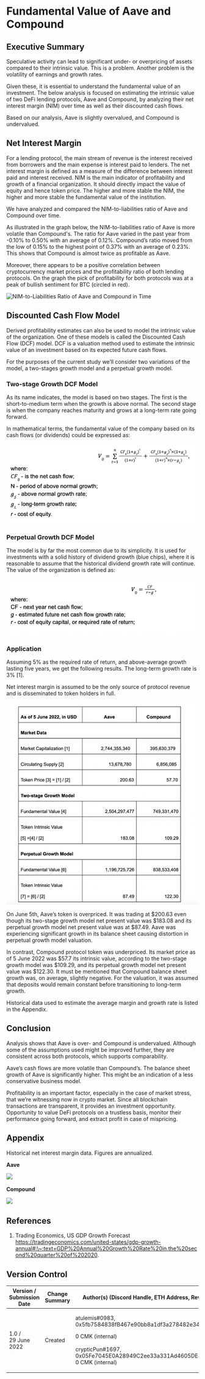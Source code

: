 # Fundamental Value of Aave and Compound

## Executive Summary

Speculative activity can lead to significant under- or overpricing of assets compared to their intrinsic value. This is a problem. Another problem is the volatility of earnings and growth rates.

Given these, it is essential to understand the fundamental value of an investment. The below analysis is focused on estimating the intrinsic value of two DeFi lending protocols, Aave and Compound, by analyzing their net interest margin (NIM) over time as well as their discounted cash flows.

Based on our analysis, Aave is slightly overvalued, and Compound is undervalued.

## Net Interest Margin

For a lending protocol, the main stream of revenue is the interest received from borrowers and the main expense is interest paid to lenders. The net interest margin is defined as a measure of the difference between interest paid and interest received. NIM is the main indicator of profitability and growth of a financial organization. It should directly impact the value of equity and hence token price. The higher and more stable the NIM, the higher and more stable the fundamental value of the institution.

We have analyzed and compared the NIM-to-liabilities ratio of Aave and Compound over time.

As illustrated in the graph below, the NIM-to-liabilities ratio of Aave is more volatile than Compound's. The ratio for Aave varied in the past year from -0.10% to 0.50% with an average of 0.12%. Compound’s ratio moved from the low of 0.15% to the highest point of 0.37% with an average of 0.23%. This shows that Compound is almost twice as profitable as Aave.

Moreover, there appears to be a positive correlation between cryptocurrency market prices and the profitability ratio of both lending protocols. On the graph the pick of profitability for both protocols was at a peak of bullish sentiment for BTC (circled in red).

![NIM-to-Liabilities Ratio of Aave and Compound in Time](https://lh3.googleusercontent.com/zzj6IjwuRvhk1BuiUZRdkB3B\_QaZfIiXP0FEeeXLs8kfnUbXl8LO140JlQNHQ3WnXKprdKf1TDQxDLW4F8jWAYPJ5x3hcHzCe1lmATq3U7T6RYCUCfN5fOiY6LOD48e81GbHSpfVrDNE7VcR)

## Discounted Cash Flow Model

Derived profitability estimates can also be used to model the intrinsic value of the organization. One of these models is called the Discounted Cash Flow (DCF) model. DCF is a valuation method used to estimate the intrinsic value of an investment based on its expected future cash flows.

For the purposes of the current study we’ll consider two variations of the model, a two-stages growth model and a perpetual growth model.

### Two-stage Growth DCF Model

As its name indicates, the model is based on two stages. The first is the short-to-medium term when the growth is above normal. The second stage is when the company reaches maturity and grows at a long-term rate going forward.

In mathematical terms, the fundamental value of the company based on its cash flows (or dividends) could be expressed as:

![](../.gitbook/assets/image.png)

### Perpetual Growth DCF Model

The model is by far the most common due to its simplicity. It is used for investments with a solid history of dividend growth (blue chips), where it is reasonable to assume that the historical dividend growth rate will continue. The value of the organization is defined as:

![](<../.gitbook/assets/image (8).png>)

### Application

Assuming 5% as the required rate of return, and above-average growth lasting five years, we get the following results. The long-term growth rate is 3% \[1].

Net interest margin is assumed to be the only source of protocol revenue and is disseminated to token holders in full.

![](<../.gitbook/assets/image (9).png>)

On June 5th, Aave’s token is overpriced. It was trading at $200.63 even though its two-stage growth model net present value was $183.08 and its perpetual growth model net present value was at $87.49. Aave was experiencing significant growth in its balance sheet causing distortion in perpetual growth model valuation.

In contrast, Compound protocol token was underpriced. Its market price as of 5 June 2022 was $57.7 its intrinsic value, according to the two-stage growth model was $109.29, and its perpetual growth model net present value was $122.30. It must be mentioned that Compound balance sheet growth was, on average, slightly negative. For the valuation, it was assumed that deposits would remain constant before transitioning to long-term growth.

Historical data used to estimate the average margin and growth rate is listed in the Appendix.

## Conclusion

Analysis shows that Aave is over- and Compound is undervalued. Although some of the assumptions used might be improved further, they are consistent across both protocols, which supports comparability.

Aave’s cash flows are more volatile than Compound’s. The balance sheet growth of Aave is significantly higher. This might be an indication of a less conservative business model.

Profitability is an important factor, especially in the case of market stress, that we’re witnessing now in crypto market. Since all blockchain transactions are transparent, it provides an investment opportunity. Opportunity to value DeFi protocols on a trustless basis, monitor their performance going forward, and extract profit in case of mispricing.

## Appendix

Historical net interest margin data. Figures are annualized.&#x20;

**Aave**

![](https://lh3.googleusercontent.com/RcfO4fBx-5Zg6MpE\_ognWul-mIsnNrzvWoykAS-h-paGYNCTfXCwtqEVlKsTdR8swXkMA2ztVb3AEKyC3Rdf6\_tkPMGVX48-mD8ExsZ-tKImSjanxKvgmOu0tFBbCObEz4QghjypwEv\_-lON)

**Compound**

![](https://lh6.googleusercontent.com/vWg4\_SBdaFqqgTGgBw8MFywalwXsq4LDH-ziBNSKUcQL7XUf5cCEs57AE5\_gq3AvWBzWK3YtTsr7gpNLb4Z\_LCYlw\_3uQxq2U8xOrMh4bQgzNF7PAVd8ZrLZBMRHl6bSW\_-Q5bvLvnxz9XF6)

## References

1. Trading Economics, US GDP Growth Forecast https://tradingeconomics.com/united-states/gdp-growth-annual#:\~:text=GDP%20Annual%20Growth%20Rate%20in,the%20second%20quarter%20of%202020.

## **Version Control**

| **Version / Submission Date** | **Change Summary** | **Author(s) (Discord Handle, ETH Address, Reward)**                                                                                                                              | **Reviewer(s) (Discord Handle, ETH Address, Reward)**                                                                                            |
| ----------------------------- | ------------------ | -------------------------------------------------------------------------------------------------------------------------------------------------------------------------------- | ------------------------------------------------------------------------------------------------------------------------------------------------ |
| <p>1.0 / <br>29 June 2022</p> | Created            | <p>atulemis#0983,<br>0x5fb7584838fB467e90bb8a1df3a278482e34E856,</p><p>0 CMK (internal)<br><br>crypticPun#1697, 0x05Fe7045E0A28949C2ee33a331Ad4605DE455F95, 0 CMK (internal)</p> | <p>harri tarni,<br>0x295B61866dAA53a76CE4b3a927EFAF0059b4a90A,<br>0 CMK (internal)<br><br>matt | CMK#9019, mattropolis.eth, 0 CMK (internal)</p> |

